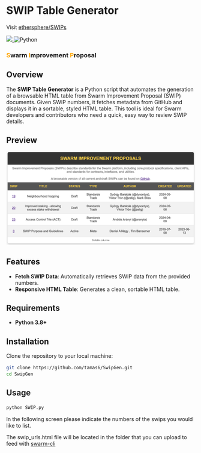 # SWIP Table Generator

Visit [ethersphere/SWIPs](https://github.com/ethersphere/SWIPs)

 <div align="left">

<p align="left">
    <a href="https://discord.com/channels/799027393297514537/1239813439136993280">
        <img src="https://img.shields.io/badge/Community%20Channel%20for%20SWIPs-white?logo=discord"> 
    </a>
    <img src="https://img.shields.io/badge/Python-3.8%2B-blue.svg?style=flat-square" alt="Python">
</p>
<h3 align="left"><span style="color:orange;">S</span>warm <span style="color:orange;">I</span>mprovement <span style="color:orange;">P</span>roposal

</h3>
</div>

## Overview

The **SWIP Table Generator** is a Python script that automates the generation of a browsable HTML table from Swarm Improvement Proposal (SWIP) documents. Given SWIP numbers, it fetches metadata from GitHub and displays it in a sortable, styled HTML table. This tool is ideal for Swarm developers and contributors who need a quick, easy way to review SWIP details.

## Preview

![](./assets/screenshot.png)

## Features

- **Fetch SWIP Data**: Automatically retrieves SWIP data from the provided numbers.
- **Responsive HTML Table**: Generates a clean, sortable HTML table.

## Requirements

- **Python 3.8+**

## Installation

Clone the repository to your local machine:

```bash
git clone https://github.com/tamas6/SwipGen.git
cd SwipGen
```

## Usage

```zsh
python SWIP.py
```

In the following screen please indicate the numbers of the swips you would like to list.

The swip_urls.html file will be located in the folder that you can upload to feed with [swarm-cli](https://github.com/ethersphere/swarm-cli/tree/master)
